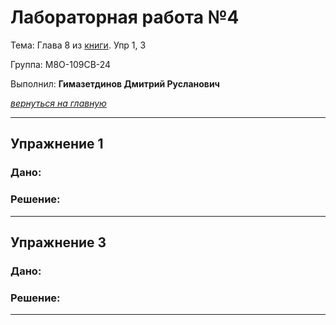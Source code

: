 # Лабораторная работа №4

Тема: Глава 8 из [книги](https://edu.postgrespro.ru/sql_primer.pdf). Упр 1, 3

Группа: М8О-109СВ-24

Выполнил: **Гимазетдинов Дмитрий Русланович**

[*вернуться на главную*](./../README.md)

---

## Упражнение 1
### Дано: 

### Решение:

---

## Упражнение 3
### Дано: 

### Решение:

---